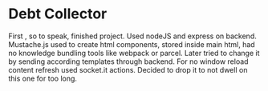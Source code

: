 # Debt Collector

First , so to speak, finished project. Used nodeJS and express on backend. Mustache.js used to create html components, stored inside main html, had no knowledge bundling tools like webpack or parcel. Later tried to change it by sending according templates through backend. For no window reload content refresh used socket.it actions. Decided to drop it to not dwell on this one for too long. 

